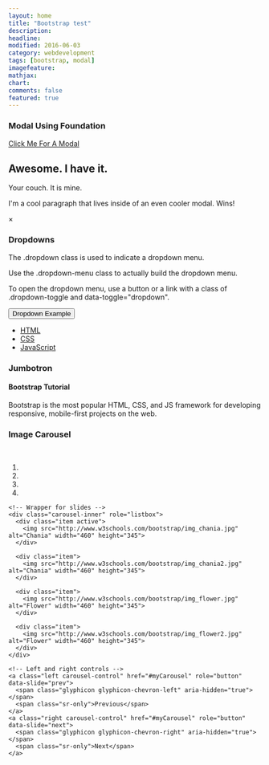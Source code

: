 ```yaml
---
layout: home
title: "Bootstrap test"
description: 
headline: 
modified: 2016-06-03
category: webdevelopment
tags: [bootstrap, modal]
imagefeature: 
mathjax: 
chart: 
comments: false
featured: true
---
```


  <h3>Modal Using Foundation</h3>

  <!-- Modal Foundation -->
<a href="#" data-reveal-id="myModal">Click Me For A Modal</a>

<div id="myModal" class="reveal-modal" data-reveal aria-labelledby="modalTitle" aria-hidden="true" role="dialog">
  <h2 id="modalTitle">Awesome. I have it.</h2>
  <p class="lead">Your couch.  It is mine.</p>
  <p>I'm a cool paragraph that lives inside of an even cooler modal. Wins!</p>
  <a class="close-reveal-modal" aria-label="Close">&#215;</a>
</div>
 
  <h3>Dropdowns</h3>
  <p>The .dropdown class is used to indicate a dropdown menu.</p>
  <p>Use the .dropdown-menu class to actually build the dropdown menu.</p>
  <p>To open the dropdown menu, use a button or a link with a class of .dropdown-toggle and data-toggle="dropdown".</p>                                          
  <div class="dropdown">
    <button class="btn btn-primary dropdown-toggle" type="button" data-toggle="dropdown">Dropdown Example
    <span class="caret"></span></button>
    <ul class="dropdown-menu">
      <li><a href="#">HTML</a></li>
      <li><a href="#">CSS</a></li>
      <li><a href="#">JavaScript</a></li>
    </ul>
  </div> 

   <h3>Jumbotron</h3>
   <div class="jumbotron">
    <h4>Bootstrap Tutorial</h4>      
    <p>Bootstrap is the most popular HTML, CSS, and JS framework for developing responsive, mobile-first projects on the web.</p>
  </div>

 <!--  bootstrap Image carousel                        -->
 <h3>Image Carousel</h3>
  <br/>
  <div id="myCarousel" class="carousel slide" data-ride="carousel">
    <!-- Indicators -->
    <ol class="carousel-indicators">
      <li data-target="#myCarousel" data-slide-to="0" class="active"></li>
      <li data-target="#myCarousel" data-slide-to="1"></li>
      <li data-target="#myCarousel" data-slide-to="2"></li>
      <li data-target="#myCarousel" data-slide-to="3"></li>
    </ol>

    <!-- Wrapper for slides -->
    <div class="carousel-inner" role="listbox">
      <div class="item active">
        <img src="http://www.w3schools.com/bootstrap/img_chania.jpg" alt="Chania" width="460" height="345">
      </div>

      <div class="item">
        <img src="http://www.w3schools.com/bootstrap/img_chania2.jpg" alt="Chania" width="460" height="345">
      </div>
    
      <div class="item">
        <img src="http://www.w3schools.com/bootstrap/img_flower.jpg" alt="Flower" width="460" height="345">
      </div>

      <div class="item">
        <img src="http://www.w3schools.com/bootstrap/img_flower2.jpg" alt="Flower" width="460" height="345">
      </div>
    </div>

    <!-- Left and right controls -->
    <a class="left carousel-control" href="#myCarousel" role="button" data-slide="prev">
      <span class="glyphicon glyphicon-chevron-left" aria-hidden="true"></span>
      <span class="sr-only">Previous</span>
    </a>
    <a class="right carousel-control" href="#myCarousel" role="button" data-slide="next">
      <span class="glyphicon glyphicon-chevron-right" aria-hidden="true"></span>
      <span class="sr-only">Next</span>
    </a>
  </div>   
 <!--  End Image carousel                        -->